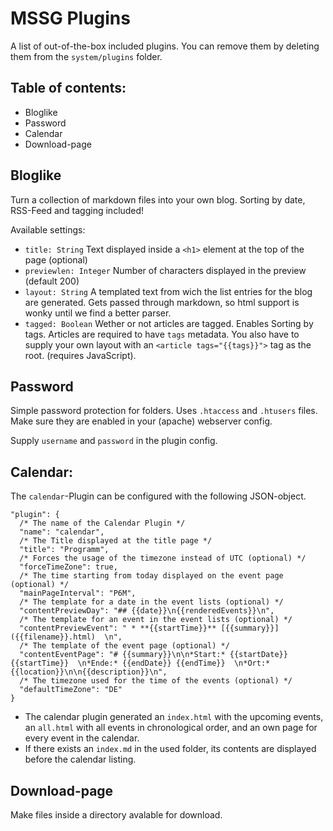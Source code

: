 # MSSG Plugins

A list of out-of-the-box included plugins. You can remove them by deleting them from the `system/plugins` folder.

## Table of contents:

 - Bloglike
 - Password
 - Calendar
 - Download-page


## Bloglike

Turn a collection of markdown files into your own blog. Sorting by date, RSS-Feed and tagging included!

Available settings:

* `title: String` Text displayed inside a `<h1>` element at the top of the page (optional)
* `previewlen: Integer` Number of characters displayed in the preview (default 200)
* `layout: String` A templated text from wich the list entries for the blog are generated. Gets passed through markdown, so html support is wonky until we find a better parser.
* `tagged: Boolean` Wether or not articles are tagged. Enables Sorting by tags. Articles are required to have `tags` metadata. You also have to supply your own layout with an `<article tags="{{tags}}">` tag as the root. (requires JavaScript).


## Password

Simple password protection for folders. Uses `.htaccess` and `.htusers` files. Make sure they are enabled in your (apache) webserver config.

Supply `username` and `password` in the plugin config.


## Calendar:

The `calendar`-Plugin can be configured with the following JSON-object.
```
"plugin": {
  /* The name of the Calendar Plugin */
  "name": "calendar",
  /* The Title displayed at the title page */
  "title": "Programm",
  /* Forces the usage of the timezone instead of UTC (optional) */
  "forceTimeZone": true,
  /* The time starting from today displayed on the event page (optional) */
  "mainPageInterval": "P6M",
  /* The template for a date in the event lists (optional) */
  "contentPreviewDay": "## {{date}}\n{{renderedEvents}}\n",
  /* The template for an event in the event lists (optional) */
  "contentPreviewEvent": " * **{{startTime}}** [{{summary}}]({{filename}}.html)  \n",
  /* The template of the event page (optional) */
  "contentEventPage": "# {{summary}}\n\n*Start:* {{startDate}} {{startTime}}  \n*Ende:* {{endDate}} {{endTime}}  \n*Ort:* {{location}}\n\n{{description}}\n",
  /* The timezone used for the time of the events (optional) */
  "defaultTimeZone": "DE"
}
```

* The calendar plugin generated an `index.html` with the upcoming events, an `all.html` with all events in chronological order, and an own page for every event in the calendar.
* If there exists an `index.md` in the used folder, its contents are displayed before the calendar listing.

## Download-page

Make files inside a directory avalable for download.
